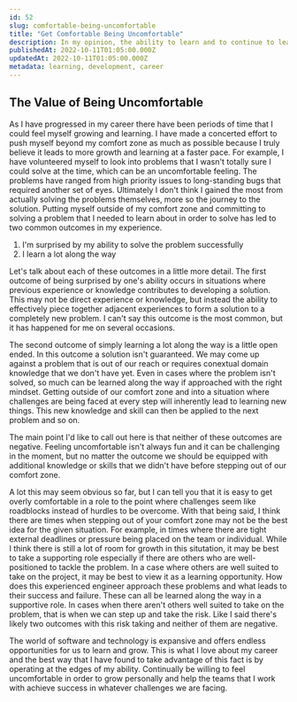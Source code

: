 ```yaml
---
id: 52
slug: comfortable-being-uncomfortable
title: "Get Comfortable Being Uncomfortable"
description: In my opinion, the ability to learn and to continue to learn is one of the most important skills for software engineers to have. In this post, we're going to talk about the value of living outside of our comfort zone to positively impact growth and learning. Let's dive in!
publishedAt: 2022-10-11T01:05:00.000Z
updatedAt: 2022-10-11T01:05:00.000Z
metadata: learning, development, career
---
```


## The Value of Being Uncomfortable

As I have progressed in my career there have been periods of time that I could feel myself growing and learning. I have made a concerted effort to push myself beyond my comfort zone as much as possible because I truly believe it leads to more growth and learning at a faster pace. For example, I have volunteered myself to look into problems that I wasn't totally sure I could solve at the time, which can be an uncomfortable feeling. The problems have ranged from high priority issues to long-standing bugs that required another set of eyes. Ultimately I don't think I gained the most from actually solving the problems themselves, more so the journey to the solution. Putting myself outside of my comfort zone and committing to solving a problem that I needed to learn about in order to solve has led to two common outcomes in my experience.

1. I'm surprised by my ability to solve the problem successfully
1. I learn a lot along the way

Let's talk about each of these outcomes in a little more detail. The first outcome of being surprised by one's ability occurs in situations where previous experience or knowledge contributes to developing a solution. This may not be direct experience or knowledge, but instead the ability to effectively piece together adjacent experiences to form a solution to a completely new problem. I can't say this outcome is the most common, but it has happened for me on several occasions.

The second outcome of simply learning a lot along the way is a little open ended. In this outcome a solution isn't guaranteed. We may come up against a problem that is out of our reach or requires conextual domain knowledge that we don't have yet. Even in cases where the problem isn't solved, so much can be learned along the way if approached with the right mindset. Getting outside of our comfort zone and into a situation where challenges are being faced at every step will inherently lead to learning new things. This new knowledge and skill can then be applied to the next problem and so on.

The main point I'd like to call out here is that neither of these outcomes are negative. Feeling uncomfortable isn't always fun and it can be challenging in the moment, but no matter the outcome we should be equipped with additional knowledge or skills that we didn't have before stepping out of our comfort zone.

A lot this may seem obvious so far, but I can tell you that it is easy to get overly comfortable in a role to the point where challenges seem like roadblocks instead of hurdles to be overcome. With that being said, I think there are times when stepping out of your comfort zone may not be the best idea for the given situation. For example, in times where there are tight external deadlines or pressure being placed on the team or individual. While I think there is still a lot of room for growth in this situtation, it may be best to take a supporting role especially if there are others who are well-positioned to tackle the problem. In a case where others are well suited to take on the project, it may be best to view it as a learning opportunity. How does this experienced engineer approach these problems and what leads to their success and failure. These can all be learned along the way in a supportive role. In cases when there aren't others well suited to take on the problem, that is when we can step up and take the risk. Like I said there's likely two outcomes with this risk taking and neither of them are negative.

The world of software and technology is expansive and offers endless opportunities for us to learn and grow. This is what I love about my career and the best way that I have found to take advantage of this fact is by operating at the edges of my ability. Continually be willing to feel uncomfortable in order to grow personally and help the teams that I work with achieve success in whatever challenges we are facing.
